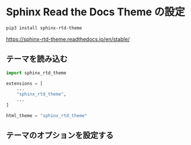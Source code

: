 # Sphinx Read the Docs Theme の設定

```bash
pip3 install sphinx-rtd-theme
```

https://sphinx-rtd-theme.readthedocs.io/en/stable/

## テーマを読み込む

```python
import sphinx_rtd_theme

extensions = [
    ...
    "sphinx_rtd_theme",
    ...
]

html_theme = "sphinx_rtd_theme"
```

## テーマのオプションを設定する
